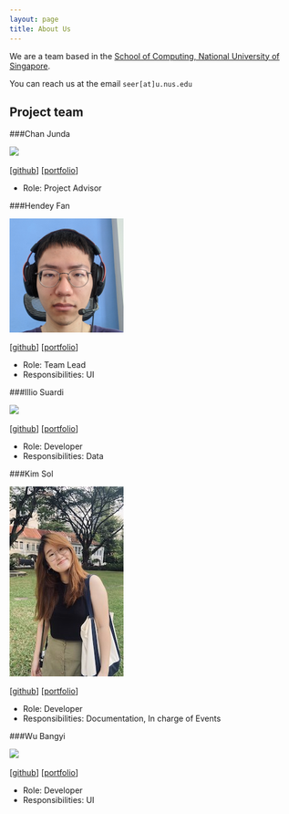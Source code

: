 ```yaml
---
layout: page
title: About Us
---
```


We are a team based in the [School of Computing, National University of Singapore](http://www.comp.nus.edu.sg).

You can reach us at the email `seer[at]u.nus.edu`

## Project team

###Chan Junda

<img src="images/johndoe.png" width="200px">

[[github](https://github.com/johndoe)]
[[portfolio](team/johndoe.md)]

* Role: Project Advisor

###Hendey Fan

<img src="images/linkedink.png" width="200px">

[[github](http://github.com/LinkedInk)]
[[portfolio](team/HendeyFan.md)]

* Role: Team Lead
* Responsibilities: UI

###Illio Suardi

<img src="images/johndoe.png" width="200px">

[[github](http://github.com/johndoe)] [[portfolio](team/johndoe.md)]

* Role: Developer
* Responsibilities: Data

###Kim Sol

<img src="images/solkim-83.png" width="200px">

[[github](http://github.com/solkim-83)]
[[portfolio](team/solkim-83.md)]

* Role: Developer
* Responsibilities: Documentation, In charge of Events

###Wu Bangyi

<img src="images/johndoe.png" width="200px">

[[github](http://github.com/johndoe)]
[[portfolio](team/johndoe.md)]

* Role: Developer
* Responsibilities: UI
